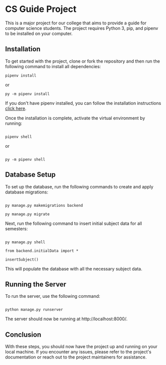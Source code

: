
# CS Guide Project
This is a major project for our college that aims to provide a guide for computer science students. The project requires Python 3, pip, and pipenv to be installed on your computer.

  
## Installation
To get started with the project, clone or fork the repository and then run the following command to install all dependencies:

```
pipenv install
```
or
```
py -m pipenv install
```

If you don't have pipenv installed, you can follow the installation instructions [click here](https://pypi.org/project/pipenv/).

  

Once the installation is complete, activate the virtual environment by running:

  

```

pipenv shell

```

or

```

py -m pipenv shell

```

  

## Database Setup

  

To set up the database, run the following commands to create and apply database migrations:

  

```

py manage.py makemigrations backend

py manage.py migrate

```

  

Next, run the following command to insert initial subject data for all semesters:

  

```

py manage.py shell

from backend.initialData import *

insertSubject()

```

  

This will populate the database with all the necessary subject data.

  

## Running the Server

  

To run the server, use the following command:

  

```

python manage.py runserver

```

  

The server should now be running at http://localhost:8000/.

## Conclusion

With these steps, you should now have the project up and running on your local machine. If you encounter any issues, please refer to the project's documentation or reach out to the project maintainers for assistance.
